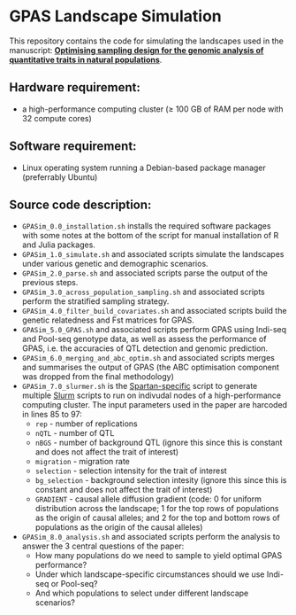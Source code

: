 # GPAS Landscape Simulation

This repository contains the code for simulating the landscapes used in the manuscript: [**Optimising sampling design for the genomic analysis of quantitative traits in natural populations**](https://www.authorea.com/users/369690/articles/488504-optimising-sampling-design-for-the-genomic-analysis-of-quantitative-traits-in-natural-populations).

## Hardware requirement:
- a high-performance computing cluster (≥ 100 GB of RAM per node with 32 compute cores)

## Software requirement:
- Linux operating system running a Debian-based package manager (preferrably Ubuntu)

## Source code description:
- `GPASim_0.0_installation.sh` installs the required software packages with some notes at the bottom of the script for manual installation of R and Julia packages.
- `GPASim_1.0_simulate.sh` and associated scripts simulate the landscapes under various genetic and demographic scenarios.
- `GPASim_2.0_parse.sh` and associated scripts parse the output of the previous steps.
- `GPASim_3.0_across_population_sampling.sh` and associated scripts perform the stratified sampling strategy.
- `GPASim_4.0_filter_build_covariates.sh` and associated scripts build the genetic relatedness and Fst matrices for GPAS.
- `GPASim_5.0_GPAS.sh` and associated scripts perform GPAS using Indi-seq and Pool-seq genotype data, as well as assess the performance of GPAS, i.e. the accuracies of QTL detection and genomic prediction.
- `GPASim_6.0_merging_and_abc_optim.sh` and associated scripts merges and summarises the output of GPAS (the ABC optimisation component was dropped from the final methodology)
- `GPASim_7.0_slurmer.sh` is the [Spartan-specific](https://dashboard.hpc.unimelb.edu.au/) script to generate multiple [Slurm](https://slurm.schedmd.com/documentation.html) scripts to run on indivudal nodes of a high-performance computing cluster. The input parameters used in the paper are harcoded in lines 85 to 97:
  + `rep` - number of replications
  + `nQTL` - number of QTL
  + `nBGS` - number of background QTL (ignore this since this is constant and does not affect the trait of interest)
  + `migration` - migration rate
  + `selection` - selection intensity for the trait of interest
  + `bg_selection` - background selection intesity (ignore this since this is constant and does not affect the trait of interest)
  + `GRADIENT` - causal allele diffusion gradient (code: 0 for uniform distribution across the landscape; 1 for the top rows of populations as the origin of causal alleles; and 2 for the top and bottom rows of populations as the origin of the causal alleles)
- `GPASim_8.0_analysis.sh` and associated scripts perform the analysis to answer the 3 central questions of the paper:
  + How many populations do we need to sample to yield optimal GPAS performance?
  + Under which landscape-specific circumstances should we use Indi-seq or Pool-seq?
  + And which populations to select under different landscape scenarios?
